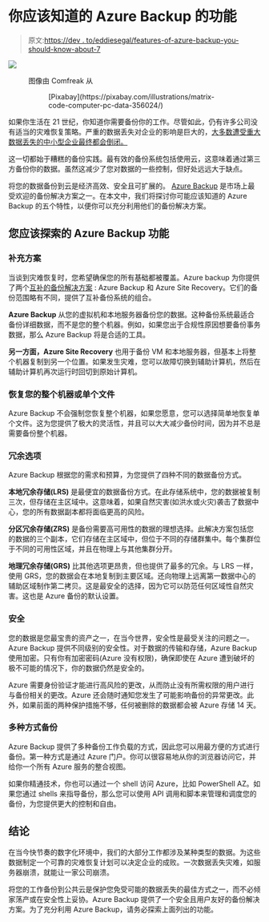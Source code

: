 # 你应该知道的 Azure Backup 的功能

> 原文:[https://dev . to/eddiesegal/features-of-azure-backup-you-should-know-about-7](https://dev.to/eddiesegal/features-of-azure-backup-you-should-know-about-7)

[![](../Images/643f17607918de870345a27bf61b53df.png)](https://res.cloudinary.com/practicaldev/image/fetch/s--MtLtVOR7--/c_limit%2Cf_auto%2Cfl_progressive%2Cq_auto%2Cw_880/https://cdn.pixabay.com/photo/2014/05/27/23/32/matrix-356024_960_720.jpg) 

<figure>

<figcaption>图像由 Comfreak 从

<figure>[Pixabay](https://pixabay.com/illustrations/matrix-code-computer-pc-data-356024/)

<figcaption></figcaption>

</figure>

</figcaption>

</figure>

如果你生活在 21 世纪，你知道你需要备份你的工作。尽管如此，仍有许多公司没有适当的灾难恢复策略。严重的数据丢失对企业的影响是巨大的，[大多数遭受重大数据丢失的中小型企业最终都会倒闭。](https://consoltech.com/blog/10-common-causes-of-data-loss/)

这一切都始于糟糕的备份实践。最有效的备份系统包括使用云，这意味着通过第三方备份你的数据。虽然这减少了您对数据的一些控制，但好处远远大于缺点。

将您的数据备份到云是经济高效、安全且可扩展的。 [Azure Backup](https://cloud.netapp.com/blog/5-considerations-before-you-backup-on-azure) 是市场上最受欢迎的备份解决方案之一。在本文中，我们将探讨你可能应该知道的 Azure Backup 的五个特性，以便你可以充分利用他们的备份解决方案。

## [](#features-of-azure-backup-you-should-explore)您应该探索的 Azure Backup 功能

### [](#complementary-solutions)补充方案

当谈到灾难恢复时，您希望确保您的所有基础都被覆盖。Azure backup 为你提供了两个[互补的备份解决方案](https://docs.microsoft.com/en-us/azure/site-recovery/site-recovery-overview) : Azure Backup 和 Azure Site Recovery。它们的备份范围略有不同，提供了互补备份系统的组合。

**Azure Backup** 从您的虚拟机和本地服务器备份您的数据。这种备份系统最适合备份详细数据，而不是您的整个机器。例如，如果您出于合规性原因想要备份事务数据，那么 Azure Backup 将是合适的工具。

**另一方面，Azure Site Recovery** 也用于备份 VM 和本地服务器，但基本上将整个机器复制到另一个位置。如果发生灾难，您可以故障切换到辅助计算机，然后在辅助计算机再次运行时回切到原始计算机。

### [](#restore-your-entire-machine-or-individual-files)恢复您的整个机器或单个文件

Azure Backup 不会强制您恢复整个机器，如果您愿意，您可以选择简单地恢复单个文件。这为您提供了极大的灵活性，并且可以大大减少备份时间，因为并不总是需要备份整个机器。

### [](#redundancy-options)冗余选项

Azure Backup 根据您的需求和预算，为您提供了四种不同的数据备份方式。

**本地冗余存储(LRS)** 是最便宜的数据备份方式。在此存储系统中，您的数据被复制三次，但存储在主区域中。这意味着，如果自然灾害(如洪水或火灾)袭击了数据中心，您的所有数据副本都将面临更高的风险。

**分区冗余存储(ZRS)** 是备份需要高可用性的数据的理想选择。此解决方案包括您的数据的三个副本，它们存储在主区域中，但位于不同的存储群集中。每个集群位于不同的可用性区域，并且在物理上与其他集群分开。

**地理冗余存储(GRS)** 比其他选项更昂贵，但也提供了最多的冗余。与 LRS 一样，使用 GRS，您的数据会在本地复制到主要区域。还向物理上远离第一数据中心的辅助区域制作第二拷贝。这是最安全的选择，因为它可以防范任何区域性自然灾害。这也是 Azure 备份的默认设置。

### [](#security)安全

您的数据是您最宝贵的资产之一，在当今世界，安全性是最受关注的问题之一。Azure Backup 提供不同级别的安全性。对于数据的传输和存储，Azure Backup 使用加密。只有你有加密密码(Azure 没有权限)，确保即使在 Azure 遭到破坏的极不可能的情况下，你的数据仍然是安全的。

Azure 需要身份验证才能进行高风险的更改，从而防止没有所需权限的用户进行与备份相关的更改。Azure 还会随时通知您发生了可能影响备份的异常更改。此外，如果前面的两种保护措施不够，任何被删除的数据都会被 Azure 存储 14 天。

### [](#multiple-ways-to-backup)多种方式备份

Azure Backup 提供了多种备份工作负载的方式，因此您可以用最方便的方式进行备份。第一种方式是通过 Azure 门户。你可以很容易地从你的浏览器访问它，并给你一个所有 Azure 服务的整合视图。

如果你精通技术，你也可以通过一个 shell 访问 Azure，比如 PowerShell AZ。如果您通过 shells 来指导备份，那么您可以使用 API 调用和脚本来管理和调度您的备份，为您提供更大的控制和自由。

## [](#conclusion)结论

在当今快节奏的数字化环境中，我们的大部分工作都涉及某种类型的数据。为这些数据制定一个可靠的灾难恢复计划可以决定企业的成败。一次数据丢失灾难，如服务器崩溃，就能让一家公司崩溃。

将您的工作备份到公共云是保护您免受可能的数据丢失的最佳方式之一，而不必倾家荡产或在安全性上妥协。Azure Backup 提供了一个安全且用户友好的备份解决方案。为了充分利用 Azure Backup，请务必探索上面列出的功能。